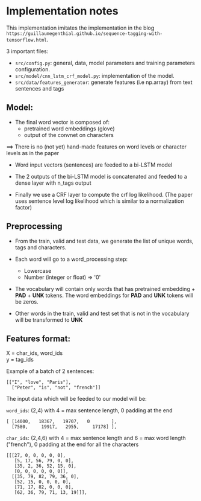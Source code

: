# Implementation notes

This implementation imitates the implementation in the blog `https://guillaumegenthial.github.io/sequence-tagging-with-tensorflow.html`.

3 important files:
- `src/config.py`: general, data, model parameters and training parameters configuration.
- `src/model/cnn_lstm_crf_model.py`: implementation of the model.
- `src/data/features_generator`: generate features (i.e np.array) from text sentences and tags

## Model:
- The final word vector is composed of:
    - pretrained word embeddings (glove)
    - output of the convnet on characters
    
==> There is no (not yet) hand-made features on word levels or character levels as in the paper

- Word input vectors (sentences) are feeded to a bi-LSTM model

- The 2 outputs of the bi-LSTM model is concatenated and feeded to a dense layer with n_tags output

- Finally we use a CRF layer to compute the crf log likelihood. (The paper uses sentence level log likelihood which is similar to a normalization factor)

## Preprocessing

- From the train, valid and test data, we generate the list of unique words, tags and characters. 

- Each word will go to a word_processing step:
    - Lowercase
    - Number (integer or float) ⇒ '0'
    
- The vocabulary will contain only words that has pretrained embedding + __PAD__ + __UNK__ tokens. The word embeddings for __PAD__ and __UNK__ tokens will be zeros.

- Other words in the train, valid and test set that is not in the vocabulary will be transformed to __UNK__

## Features format:

X = char_ids, word_ids  
y = tag_ids


Example of a batch of 2 sentences:

```
[["I", "love", "Paris"], 
  ["Peter", "is", "not", "french"]]
```

The input data which will be feeded to our model will be:

`word_ids`: (2,4) with 4 = max sentence length, 0 padding at the end

```
[ [14000,   18367,   19707,   0        ],
  [7580,     19917,   2955,     17178] ],
```

`char_ids`:  (2,4,6)  with 4 = max sentence length and 6 = max word length ("french"), 0 padding at the end for all the characters 

```
[[[27, 0, 0, 0, 0, 0],
   [5, 17, 56, 79, 0, 0],
   [35, 2, 36, 52, 15, 0],
   [0, 0, 0, 0, 0, 0]],
  [[35, 79, 82, 79, 36, 0],
   [52, 15, 0, 0, 0, 0],
   [71, 17, 82, 0, 0, 0],
   [62, 36, 79, 71, 13, 19]]],
```